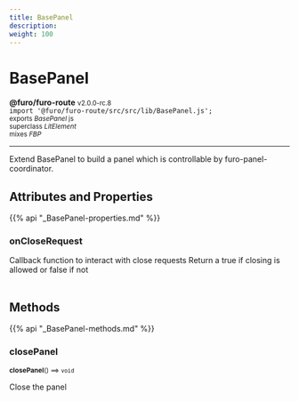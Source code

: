 ```yaml
---
title: BasePanel
description: 
weight: 100
---
```


# BasePanel

**@furo/furo-route** <small>v2.0.0-rc.8</small>
<br>`import '@furo/furo-route/src/src/lib/BasePanel.js';`<small>
<br>exports *BasePanel* js
<br>superclass *LitElement*
<br> mixes *FBP*</small>


****

Extend BasePanel to build a panel which is controllable by furo-panel-coordinator.

## Attributes and Properties
{{% api "_BasePanel-properties.md" %}}




### **onCloseRequest**
</small>

Callback function to interact with close requests
Return a true if closing is allowed or false if not
<br><br>



## Methods
{{% api "_BasePanel-methods.md" %}}


### **closePanel**
<small>**closePanel**() ⟹ `void`</small>

Close the panel

<br><br>

